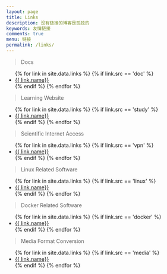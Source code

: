 ```yaml
---
layout: page
title: Links
description: 没有链接的博客是孤独的
keywords: 友情链接
comments: true
menu: 链接
permalink: /links/
---
```


> Docs

<ul>
{% for link in site.data.links %}
  {% if link.src == 'doc' %}
  <li><a href="{{ link.url }}" target="_blank">{{ link.name}}</a></li>
  {% endif %}
{% endfor %}
</ul>

> Learning Website

<ul>
{% for link in site.data.links %}
  {% if link.src == 'study' %}
  <li><a href="{{ link.url }}" target="_blank">{{ link.name}}</a></li>
  {% endif %}
{% endfor %}
</ul>

> Scientific Internet Access

<ul>
{% for link in site.data.links %}
  {% if link.src == 'vpn' %}
  <li><a href="{{ link.url }}" target="_blank">{{ link.name}}</a></li>
  {% endif %}
{% endfor %}
</ul>

> Linux Related Software

<ul>
{% for link in site.data.links %}
  {% if link.src == 'linux' %}
  <li><a href="{{ link.url }}" target="_blank">{{ link.name}}</a></li>
  {% endif %}
{% endfor %}
</ul>

> Docker Related Software

<ul>
{% for link in site.data.links %}
  {% if link.src == 'docker' %}
  <li><a href="{{ link.url }}" target="_blank">{{ link.name}}</a></li>
  {% endif %}
{% endfor %}
</ul>

> Media Format Conversion

<ul>
{% for link in site.data.links %}
  {% if link.src == 'media' %}
  <li><a href="{{ link.url }}" target="_blank">{{ link.name}}</a></li>
  {% endif %}
{% endfor %}
</ul>